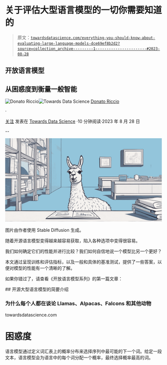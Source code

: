 # 关于评估大型语言模型的一切你需要知道的

> 原文：[`towardsdatascience.com/everything-you-should-know-about-evaluating-large-language-models-dce69ef8b2d2?source=collection_archive---------1-----------------------#2023-08-28`](https://towardsdatascience.com/everything-you-should-know-about-evaluating-large-language-models-dce69ef8b2d2?source=collection_archive---------1-----------------------#2023-08-28)

## 开放语言模型

## 从困惑度到衡量一般智能

[](https://donatoriccio.medium.com/?source=post_page-----dce69ef8b2d2--------------------------------)![Donato Riccio](https://donatoriccio.medium.com/?source=post_page-----dce69ef8b2d2--------------------------------)[](https://towardsdatascience.com/?source=post_page-----dce69ef8b2d2--------------------------------)![Towards Data Science](https://towardsdatascience.com/?source=post_page-----dce69ef8b2d2--------------------------------) [Donato Riccio](https://donatoriccio.medium.com/?source=post_page-----dce69ef8b2d2--------------------------------)

·

[关注](https://medium.com/m/signin?actionUrl=https%3A%2F%2Fmedium.com%2F_%2Fsubscribe%2Fuser%2Fe384fc71d292&operation=register&redirect=https%3A%2F%2Ftowardsdatascience.com%2Feverything-you-should-know-about-evaluating-large-language-models-dce69ef8b2d2&user=Donato+Riccio&userId=e384fc71d292&source=post_page-e384fc71d292----dce69ef8b2d2---------------------post_header-----------) 发表在 [Towards Data Science](https://towardsdatascience.com/?source=post_page-----dce69ef8b2d2--------------------------------) ·10 分钟阅读·2023 年 8 月 28 日[](https://medium.com/m/signin?actionUrl=https%3A%2F%2Fmedium.com%2F_%2Fvote%2Ftowards-data-science%2Fdce69ef8b2d2&operation=register&redirect=https%3A%2F%2Ftowardsdatascience.com%2Feverything-you-should-know-about-evaluating-large-language-models-dce69ef8b2d2&user=Donato+Riccio&userId=e384fc71d292&source=-----dce69ef8b2d2---------------------clap_footer-----------)

--

[](https://medium.com/m/signin?actionUrl=https%3A%2F%2Fmedium.com%2F_%2Fbookmark%2Fp%2Fdce69ef8b2d2&operation=register&redirect=https%3A%2F%2Ftowardsdatascience.com%2Feverything-you-should-know-about-evaluating-large-language-models-dce69ef8b2d2&source=-----dce69ef8b2d2---------------------bookmark_footer-----------)![](img/1557949e969c2f9d2a1f22fa5916c168.png)

图片由作者使用 Stable Diffusion 生成。

随着开源语言模型变得越来越容易获取，陷入各种选项中变得很容易。

我们如何确定它们的性能并进行比较？我们如何自信地说一个模型比另一个更好？

本文通过呈现训练和评估指标，以及一般和具体的基准测试，提供了一些答案，以便对模型的性能有一个清晰的了解。

如果你错过了，请查看《开放语言模型系列》的第一篇文章：

[](/a-gentle-introduction-to-open-source-large-language-models-3643f5ca774?source=post_page-----dce69ef8b2d2--------------------------------) ## 开源大型语言模型的简要介绍

### 为什么每个人都在谈论 Llamas、Alpacas、Falcons 和其他动物

towardsdatascience.com

# 困惑度

语言模型通过定义词汇表上的概率分布来选择序列中最可能的下一个词。给定一段文本，语言模型会为语言中的每个词分配一个概率，最终选择概率最高的词。
